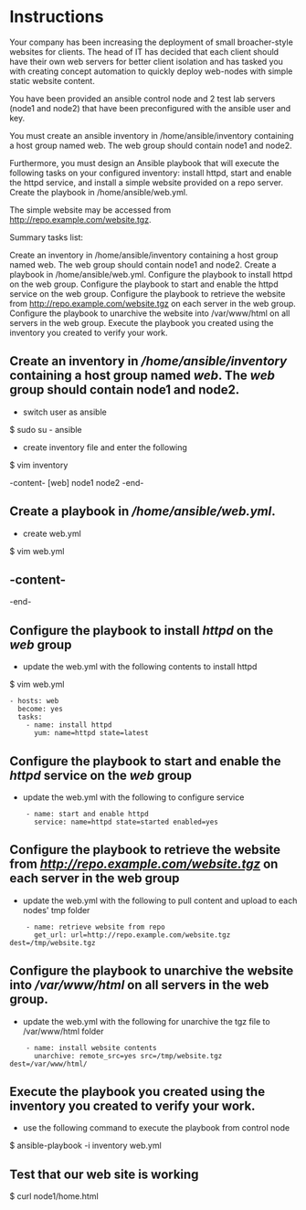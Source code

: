 # Instructions
Your company has been increasing the deployment of small broacher-style websites for clients. The head of IT has decided that each client should have their own web servers for better client isolation and has tasked you with creating concept automation to quickly deploy web-nodes with simple static website content.

You have been provided an ansible control node and 2 test lab servers (node1 and node2) that have been preconfigured with the ansible user and key.

You must create an ansible inventory in /home/ansible/inventory containing a host group named web. The web group should contain node1 and node2.

Furthermore, you must design an Ansible playbook that will execute the following tasks on your configured inventory: install httpd, start and enable the httpd service, and install a simple website provided on a repo server. Create the playbook in /home/ansible/web.yml. 


The simple website may be accessed from http://repo.example.com/website.tgz.

Summary tasks list:

Create an inventory in /home/ansible/inventory containing a host group named web. The web group should contain node1 and node2.
Create a playbook in /home/ansible/web.yml.
Configure the playbook to install httpd on the web group.
Configure the playbook to start and enable the httpd service on the web group.
Configure the playbook to retrieve the website from http://repo.example.com/website.tgz on each server in the web group.
Configure the playbook to unarchive the website into /var/www/html on all servers in the web group.
Execute the playbook you created using the inventory you created to verify your work.

## Create an inventory in */home/ansible/inventory* containing a host group named *web*. The *web* group should contain node1 and node2.

- switch user as ansible

$ sudo su - ansible

- create inventory file and enter the following 

$ vim inventory

-content-
[web]
node1
node2
-end-


## Create a playbook in */home/ansible/web.yml*.

- create web.yml

$ vim web.yml

-content-
---
-end-

## Configure the playbook to install *httpd* on the *web* group

- update the web.yml with the following contents to install httpd

$ vim web.yml

```
- hosts: web
  become: yes
  tasks:
    - name: install httpd
      yum: name=httpd state=latest
```

## Configure the playbook to start and enable the *httpd* service on the *web* group

- update the web.yml with the following to configure service

```
    - name: start and enable httpd
      service: name=httpd state=started enabled=yes
```

## Configure the playbook to retrieve the website from *http://repo.example.com/website.tgz* on each server in the web group

- update the web.yml with the following to pull content and upload to each nodes' tmp folder

```
    - name: retrieve website from repo
      get_url: url=http://repo.example.com/website.tgz dest=/tmp/website.tgz
```

## Configure the playbook to unarchive the website into */var/www/html* on all servers in the web group.

- update the web.yml with the following for unarchive the tgz file to /var/www/html folder

```
    - name: install website contents
      unarchive: remote_src=yes src=/tmp/website.tgz dest=/var/www/html/
```

## Execute the playbook you created using the inventory you created to verify your work.

- use the following command to execute the playbook from control node

$ ansible-playbook -i inventory web.yml

## Test that our web site is working

$ curl node1/home.html

